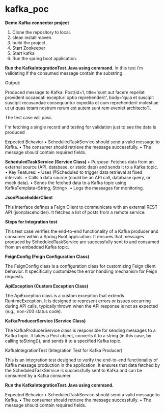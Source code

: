 # kafka_poc
**Demo Kafka connector project**

1. Clone the repository to local.
2. clean install maven.
3. build the project.
4. Start Zookeeper
5. Start kafka
6. Run the spring boot application.

**Run the KafkaIntegrationTest.Java using <mvn test> command.**
In this test i'm validating if the consumed message contain the substring.

Output:

Produced message to Kafka: Post{id=1, title='sunt aut facere repellat provident occaecati excepturi optio 
reprehenderit', body='quia et suscipit
suscipit recusandae consequuntur expedita et cum
reprehenderit molestiae ut ut quas totam
nostrum rerum est autem sunt rem eveniet architecto'}.

The test case will pass.

I'm fetching a single record and testing for validation just to see the data is produced

Expected Behavior
•	ScheduledTaskService should send a valid message to Kafka.
•	The consumer should retrieve the message successfully.
•	The message should contain required fields.

**ScheduledTaskService (Service Class)**
•	Purpose: Fetches data from an external source (API, database, or static data) and sends it to a Kafka topic.
•	Key Features:
•	Uses @Scheduled to trigger data retrieval at fixed intervals.
•	Calls a data source (could be an API call, database query, or mock data).
•	Sends the fetched data to a Kafka topic using KafkaTemplate<String, String>.
•	Logs the messages for monitoring.

**JsonPlaceholderClient**

This interface defines a Feign Client to communicate with an external REST API (jsonplaceholder). It fetches a list of 
posts from a remote service.

**Steps for Integration test**

This test case verifies the end-to-end functionality of a Kafka producer and consumer within a Spring Boot application.
It ensures that messages produced by ScheduledTaskService are successfully sent to and consumed from an embedded Kafka 
topic.

**FeignConfig (Feign Configuration Class)**

The FeignConfig class is a configuration class for customizing Feign client behavior. It specifically customizes the 
error handling mechanism for Feign requests.

**ApiException (Custom Exception Class)**

The ApiException class is a custom exception that extends RuntimeException. It is designed to represent errors or 
issues occurring during API calls, typically thrown when the API response is not as expected (e.g., non-200 status code).

**KafkaProducerService (Service Class)**

The KafkaProducerService class is responsible for sending messages to a Kafka topic. It takes a Post object, converts 
it to a string (in this case, by calling toString()), and sends it to a specified Kafka topic.

KafkaIntegrationTest (Integration Test for Kafka Producer)

This is an integration test designed to verify the end-to-end functionality of Kafka message production
in the application. It ensures that data fetched by the ScheduledTaskService is successfully sent to Kafka and can be 
consumed by a Kafka consumer.

**Run the KafkaIntegrationTest.Java using <mvn test> command.**

Expected Behavior
•	ScheduledTaskService should send a valid message to Kafka.
•	The consumer should retrieve the message successfully.
•	The message should contain required fields.

